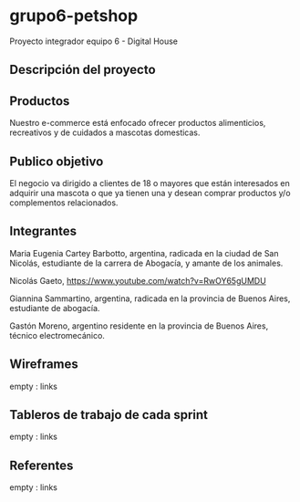 # grupo6-petshop
Proyecto integrador equipo 6 - Digital House

## Descripción del proyecto
## Productos
Nuestro e-commerce está enfocado ofrecer productos alimenticios, recreativos y de cuidados a mascotas domesticas.

## Publico objetivo
El negocio va dirigido a clientes de 18 o mayores que están interesados en adquirir una mascota o que ya tienen una y desean comprar productos y/o complementos relacionados.

## Integrantes
Maria Eugenia Cartey Barbotto, argentina, radicada en la ciudad de San Nicolás, estudiante de la carrera de Abogacía, y amante de los animales.

Nicolás Gaeto, https://www.youtube.com/watch?v=RwOY65gUMDU

Giannina Sammartino, argentina, radicada en la provincia de Buenos Aires, estudiante de abogacía.

Gastón Moreno, argentino residente en la provincia de Buenos Aires, técnico electromecánico.

## Wireframes
empty : links

## Tableros de trabajo de cada sprint
empty : links

## Referentes 
empty : links
